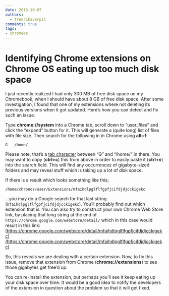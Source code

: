 ```yaml
---
date: 2015-10-07
authors:
  - fredrikaverpil
comments: true
tags:
- chromeos
---
```


# Identifying Chrome extensions on Chrome OS eating up too much disk space

I just recently realized I had only 300 MB of free disk space on my Chromebook, when I should have about 8 GB of free disk space. After some investigation, I found that one of my extensions where not deleting its previous versions when it got updated. Here’s how you can detect and fix such an issue.

<!-- more -->

Type <strong>chrome://system</strong> into a Chrome tab, scroll down to “user_files” and click the “expand” button for it. This will generate a (quite long) list of files with file size. Then search for the following in in Chrome using <strong>alt+f</strong>:

    G	/home/

Please note, that’s a [tab character](https://en.wikipedia.org/wiki/Tab_key) between “G” and “/home/” in there. You may want to copy (<strong>ctrl+c</strong>) this from above in order to easily paste it (<strong>ctrl+v</strong>) into the search field. This will find any occurrences of gigabyte-sized folders and may reveal stuff which is taking up a lot of disk space.

If there is a result which looks something like this;

    /home/chronos/user/Extensions/mfaihdlpglflfgpfjcifdjdjcckigekc

...you may do a Google search for that last string (`mfaihdlpglflfgpfjcifdjdjcckigekc`). You’ll probably find out which extension that is. You can also try to construct your own Chrome Web Store link, by placing that long string at the end of `https://chrome.google.com/webstore/detail/` which in this case would result in this link: [https://chrome.google.com/webstore/detail/mfaihdlpglflfgpfjcifdjdjcckigekc](https://chrome.google.com/webstore/detail/mfaihdlpglflfgpfjcifdjdjcckigekc)

So, this reveals we are dealing with a certain extension. Now, to fix this issue, remove that extension from Chrome (<strong>chrome://extensions</strong>) to see those gigabytes get free’d up.

You can re-install the extension, but perhaps you’ll see it keep eating up your disk space over time. It would be a good idea to notify the developers of the extension in question about the problem so that it will get fixed.